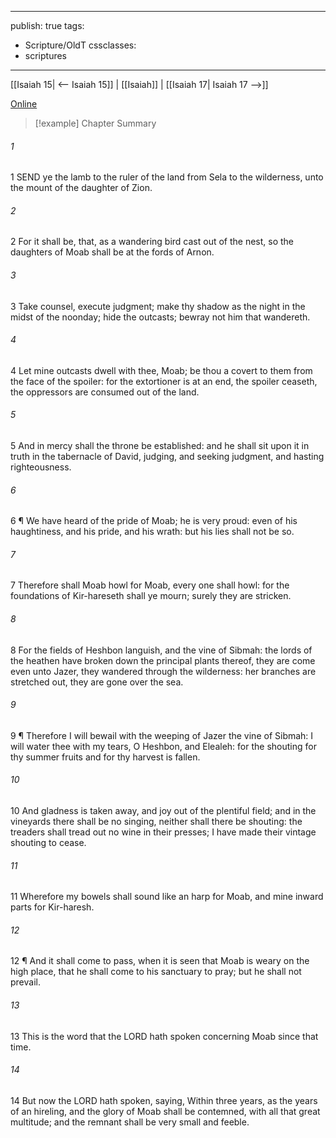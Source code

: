 

---
publish: true
tags:
  - Scripture/OldT
cssclasses:
  - scriptures
---
[[Isaiah 15| <-- Isaiah 15]] | [[Isaiah]] | [[Isaiah 17| Isaiah 17 -->]]

[Online](https://churchofjesuschrist.org/study/scriptures/ot/isa/16?lang=eng)

>[!example] Chapter Summary
>
###### 1
1 SEND ye the lamb to the ruler of the land from Sela to the wilderness, unto the mount of the daughter of Zion.
###### 2
2 For it shall be, that, as a wandering bird cast out of the nest, so the daughters of Moab shall be at the fords of Arnon.
###### 3
3 Take counsel, execute judgment; make thy shadow as the night in the midst of the noonday; hide the outcasts; bewray not him that wandereth.
###### 4
4 Let mine outcasts dwell with thee, Moab; be thou a covert to them from the face of the spoiler: for the extortioner is at an end, the spoiler ceaseth, the oppressors are consumed out of the land.
###### 5
5 And in mercy shall the throne be established: and he shall sit upon it in truth in the tabernacle of David, judging, and seeking judgment, and hasting righteousness.
###### 6
6 ¶ We have heard of the pride of Moab; he is very proud: even of his haughtiness, and his pride, and his wrath: but his lies shall not be so.
###### 7
7 Therefore shall Moab howl for Moab, every one shall howl: for the foundations of Kir-hareseth shall ye mourn; surely they are stricken.
###### 8
8 For the fields of Heshbon languish, and the vine of Sibmah: the lords of the heathen have broken down the principal plants thereof, they are come even unto Jazer, they wandered through the wilderness: her branches are stretched out, they are gone over the sea.
###### 9
9 ¶ Therefore I will bewail with the weeping of Jazer the vine of Sibmah: I will water thee with my tears, O Heshbon, and Elealeh: for the shouting for thy summer fruits and for thy harvest is fallen.
###### 10
10 And gladness is taken away, and joy out of the plentiful field; and in the vineyards there shall be no singing, neither shall there be shouting: the treaders shall tread out no wine in their presses; I have made their vintage shouting to cease.
###### 11
11 Wherefore my bowels shall sound like an harp for Moab, and mine inward parts for Kir-haresh.
###### 12
12 ¶ And it shall come to pass, when it is seen that Moab is weary on the high place, that he shall come to his sanctuary to pray; but he shall not prevail.
###### 13
13 This is the word that the LORD hath spoken concerning Moab since that time.
###### 14
14 But now the LORD hath spoken, saying, Within three years, as the years of an hireling, and the glory of Moab shall be contemned, with all that great multitude; and the remnant shall be very small and feeble.



